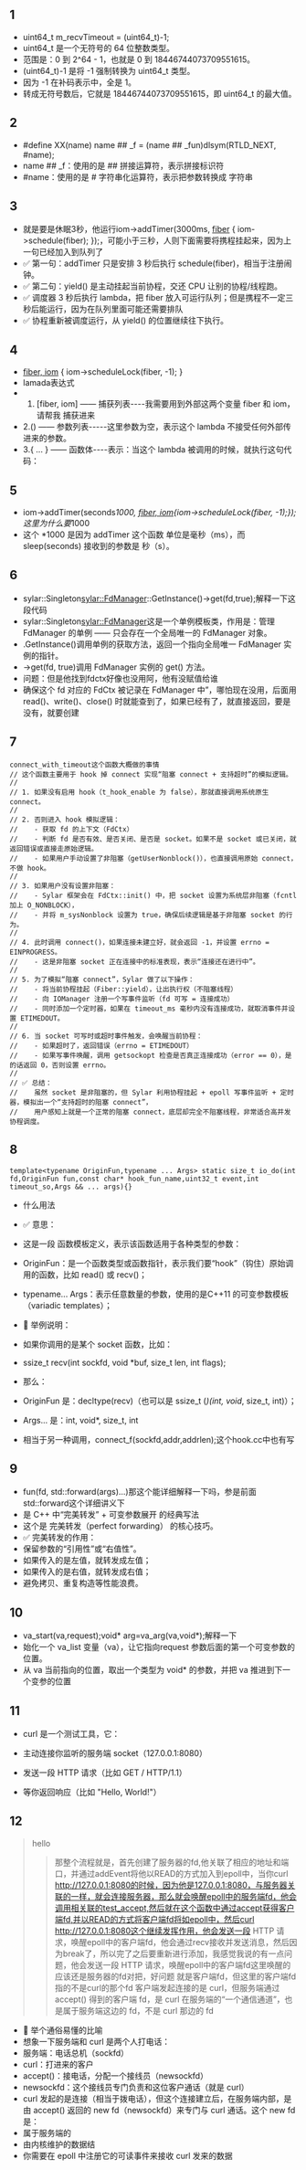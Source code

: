 ## 1
- uint64_t m_recvTimeout = (uint64_t)-1;
- uint64_t 是一个无符号的 64 位整数类型。
- 范围是：0 到 2^64 - 1，也就是 0 到 18446744073709551615。
- (uint64_t)-1 是将 -1 强制转换为 uint64_t 类型。
- 因为 -1 在补码表示中，全是 1。
- 转成无符号数后，它就是 18446744073709551615，即 uint64_t 的最大值。

## 2
- #define XX(name) name ## _f = (name ## _fun)dlsym(RTLD_NEXT, #name);
- name ## _f：使用的是 ## 拼接运算符，表示拼接标识符
- #name：使用的是 # 字符串化运算符，表示把参数转换成 字符串
  
## 3
- 就是要是休眠3秒，他运行iom->addTimer(3000ms, [fiber]() { iom->schedule(fiber); });，可能小于三秒，人则下面需要将携程挂起来，因为上一句已经加入到队列了
- ✅ 第一句：addTimer 只是安排 3 秒后执行 schedule(fiber)，相当于注册闹钟。
- ✅ 第二句：yield() 是主动挂起当前协程，交还 CPU 让别的协程/线程跑。
- ✅ 调度器 3 秒后执行 lambda，把 fiber 放入可运行队列；但是携程不一定三秒后能运行，因为在队列里面可能还需要排队
- ✅ 协程重新被调度运行，从 yield() 的位置继续往下执行。
## 4
- [fiber, iom]() {
    iom->scheduleLock(fiber, -1);
}
- lamada表达式
- 1. [fiber, iom] —— 捕获列表----我需要用到外部这两个变量 fiber 和 iom，请帮我 捕获进来
- 2.() —— 参数列表-----这里参数为空，表示这个 lambda 不接受任何外部传进来的参数。
- 3.{ ... } —— 函数体----表示：当这个 lambda 被调用的时候，就执行这句代码：
## 5
- iom->addTimer(seconds*1000, [fiber, iom](){iom->scheduleLock(fiber, -1);});这里为什么要*1000
- 这个 *1000 是因为 addTimer 这个函数 单位是毫秒（ms），而 sleep(seconds) 接收到的参数是 秒（s）。
## 6
- sylar::Singleton<sylar::FdManager>::GetInstance()->get(fd,true);解释一下这段代码
- sylar::Singleton<sylar::FdManager>这是一个单例模板类，作用是：管理 FdManager 的单例 —— 只会存在一个全局唯一的 FdManager 对象。
- .GetInstance()调用单例的获取方法，返回一个指向全局唯一 FdManager 实例的指针。
- ->get(fd, true)调用 FdManager 实例的 get() 方法。
- 问题：但是他找到fdctx好像也没用阿，他有没赋值给谁
- 确保这个 fd 对应的 FdCtx 被记录在 FdManager 中”，哪怕现在没用，后面用 read()、write()、close() 时就能查到了，如果已经有了，就直接返回，要是没有，就要创建
## 7
    connect_with_timeout这个函数大概做的事情
    // 这个函数主要用于 hook 掉 connect 实现“阻塞 connect + 支持超时”的模拟逻辑。
    // 
    // 1. 如果没有启用 hook（t_hook_enable 为 false），那就直接调用系统原生 connect。
    // 
    // 2. 否则进入 hook 模拟逻辑：
    //    - 获取 fd 的上下文（FdCtx）
    //    - 判断 fd 是否有效、是否关闭、是否是 socket。如果不是 socket 或已关闭，就返回错误或直接走原始逻辑。
    //    - 如果用户手动设置了非阻塞（getUserNonblock()），也直接调用原始 connect，不做 hook。
    // 
    // 3. 如果用户没有设置非阻塞：
    //    - Sylar 框架会在 FdCtx::init() 中，把 socket 设置为系统层非阻塞（fcntl 加上 O_NONBLOCK），
    //    - 并将 m_sysNonblock 设置为 true，确保后续逻辑是基于非阻塞 socket 的行为。
    //
    // 4. 此时调用 connect()，如果连接未建立好，就会返回 -1，并设置 errno = EINPROGRESS。
    //    - 这是非阻塞 socket 正在连接中的标准表现，表示“连接还在进行中”。
    //
    // 5. 为了模拟“阻塞 connect”，Sylar 做了以下操作：
    //    - 将当前协程挂起（Fiber::yield），让出执行权（不阻塞线程）
    //    - 向 IOManager 注册一个写事件监听（fd 可写 = 连接成功）
    //    - 同时添加一个定时器，如果在 timeout_ms 毫秒内没有连接成功，就取消事件并设置 ETIMEDOUT。
    //
    // 6. 当 socket 可写时或超时事件触发，会唤醒当前协程：
    //    - 如果超时了，返回错误（errno = ETIMEDOUT）
    //    - 如果写事件唤醒，调用 getsockopt 检查是否真正连接成功（error == 0），是的话返回 0，否则设置 errno。
    //
    // ✅ 总结：
    //    虽然 socket 是非阻塞的，但 Sylar 利用协程挂起 + epoll 写事件监听 + 定时器，模拟出一个“支持超时的阻塞 connect”，
    //    用户感知上就是一个正常的阻塞 connect，底层却完全不阻塞线程，非常适合高并发协程调度。
## 8
``
template<typename OriginFun,typename ... Args>
  static size_t io_do(int fd,OriginFun fun,const char* hook_fun_name,uint32_t event,int timeout_so,Args && ... args){}
``
- 什么用法
- ✅ 意思：
- 这是一段 函数模板定义，表示该函数适用于各种类型的参数：
- OriginFun：是一个函数类型或函数指针，表示我们要“hook”（钩住）原始调用的函数，比如 read() 或 recv()；
- typename... Args：表示任意数量的参数，使用的是C++11 的可变参数模板（variadic templates）；

- 🎯 举例说明：
- 如果你调用的是某个 socket 函数，比如：
- ssize_t recv(int sockfd, void *buf, size_t len, int flags);
- 那么：
- OriginFun 是：decltype(recv)（也可以是 ssize_t (*)(int, void*, size_t, int)）；
- Args... 是：int, void*, size_t, int
- 相当于另一种调用，connect_f(sockfd,addr,addrlen);这个hook.cc中也有写
  
## 9
- fun(fd, std::forward<Args>(args)...)那这个能详细解释一下吗，参是前面std::forward<Args>这个详细讲义下
- 是 C++ 中“完美转发” + 可变参数展开 的经典写法
- 这个是 完美转发（perfect forwarding） 的核心技巧。
- ✅ 完美转发的作用：
- 保留参数的“引用性”或“右值性”。
- 如果传入的是左值，就转发成左值；
- 如果传入的是右值，就转发成右值；
- 避免拷贝、重复构造等性能浪费。
  
## 10
- va_start(va,request);void* arg=va_arg(va,void*);解释一下
- 始化一个 va_list 变量（va），让它指向request 参数后面的第一个可变参数的位置。
- 从 va 当前指向的位置，取出一个类型为 void* 的参数，并把 va 推进到下一个变参的位置
  
## 11
- curl 是一个测试工具，它：

- 主动连接你监听的服务端 socket（127.0.0.1:8080）

- 发送一段 HTTP 请求（比如 GET / HTTP/1.1）

- 等你返回响应（比如 "Hello, World!"）

## 12
>hello
>> 那整个流程就是，首先创建了服务器的fd,他关联了相应的地址和端口，并通过addEvent将他以READ的方式加入到epoll中，当你curl http://127.0.0.1:8080的时候，因为他是127.0.0.1:8080，与服务器关联的一样，就会连接服务器，那么就会唤醒epoll中的服务端fd，他会调用相关联的test_accept,然后就在这个函数中通过accept获得客户端fd,并以READ的方式将客户端fd将如epoll中，然后curl http://127.0.0.1:8080这个继续发挥作用，他会发送一段 HTTP 请求，唤醒epoll中的客户端fd，他会通过recv接收并发送消息，然后因为break了，所以完了之后要重新进行添加，我感觉我说的有一点问题，他会发送一段 HTTP 请求，唤醒epoll中的客户端fd这里唤醒的应该还是服务器的fd对把，好问题
就是客户端fd，但这里的客户端fd指的不是curl的那个fd
客户端发起连接的是 curl，但服务端通过 accept() 得到的客户端 fd，是 curl 在服务端的“一个通信通道”，也是属于服务端这边的 fd，不是 curl 那边的 fd
- 👀 举个通俗易懂的比喻
- 想象一下服务端和 curl 是两个人打电话：
- 服务端：电话总机（sockfd）
- curl：打进来的客户
- accept()：接电话，分配一个接线员（newsockfd）
- newsockfd：这个接线员专门负责和这位客户通话（就是 curl）
- curl 发起的是连接（相当于拨电话），但这个连接建立后，在服务端内部，是由 accept() 返回的 new fd（newsockfd）来专门与 curl 通话。这个 new fd 是：
- 属于服务端的
- 由内核维护的数据结
- 你需要在 epoll 中注册它的可读事件来接收 curl 发来的数据



